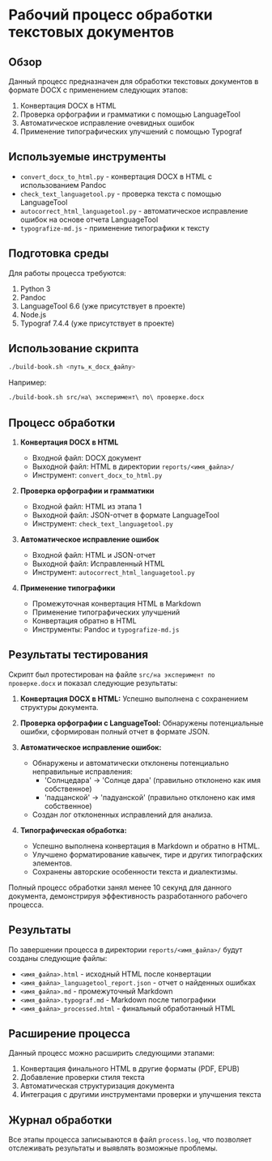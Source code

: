 # Рабочий процесс обработки текстовых документов

## Обзор

Данный процесс предназначен для обработки текстовых документов в формате DOCX с применением следующих этапов:

1. Конвертация DOCX в HTML
2. Проверка орфографии и грамматики с помощью LanguageTool
3. Автоматическое исправление очевидных ошибок
4. Применение типографических улучшений с помощью Typograf

## Используемые инструменты

- `convert_docx_to_html.py` - конвертация DOCX в HTML с использованием Pandoc
- `check_text_languagetool.py` - проверка текста с помощью LanguageTool
- `autocorrect_html_languagetool.py` - автоматическое исправление ошибок на основе отчета LanguageTool
- `typografize-md.js` - применение типографики к тексту

## Подготовка среды

Для работы процесса требуются:

1. Python 3
2. Pandoc
3. LanguageTool 6.6 (уже присутствует в проекте)
4. Node.js
5. Typograf 7.4.4 (уже присутствует в проекте)

## Использование скрипта

```bash
./build-book.sh <путь_к_docx_файлу>
```

Например:

```bash
./build-book.sh src/на\ эксперимент\ по\ проверке.docx
```

## Процесс обработки

1. **Конвертация DOCX в HTML**
   - Входной файл: DOCX документ
   - Выходной файл: HTML в директории `reports/<имя_файла>/`
   - Инструмент: `convert_docx_to_html.py`

2. **Проверка орфографии и грамматики**
   - Входной файл: HTML из этапа 1
   - Выходной файл: JSON-отчет в формате LanguageTool
   - Инструмент: `check_text_languagetool.py`

3. **Автоматическое исправление ошибок**
   - Входной файл: HTML и JSON-отчет
   - Выходной файл: Исправленный HTML
   - Инструмент: `autocorrect_html_languagetool.py`

4. **Применение типографики**
   - Промежуточная конвертация HTML в Markdown
   - Применение типографических улучшений
   - Конвертация обратно в HTML
   - Инструменты: Pandoc и `typografize-md.js`

## Результаты тестирования

Скрипт был протестирован на файле `src/на эксперимент по проверке.docx` и показал следующие результаты:

1. **Конвертация DOCX в HTML:** Успешно выполнена с сохранением структуры документа.

2. **Проверка орфографии с LanguageTool:** Обнаружены потенциальные ошибки, сформирован полный отчет в формате JSON.

3. **Автоматическое исправление ошибок:**
   - Обнаружены и автоматически отклонены потенциально неправильные исправления:
     - 'Солнцедара' -> 'Солнце дара' (правильно отклонено как имя собственное)
     - 'падцанской' -> 'падуанской' (правильно отклонено как имя собственное)
   - Создан лог отклоненных исправлений для анализа.

4. **Типографическая обработка:**
   - Успешно выполнена конвертация в Markdown и обратно в HTML.
   - Улучшено форматирование кавычек, тире и других типографских элементов.
   - Сохранены авторские особенности текста и диалектизмы.

Полный процесс обработки занял менее 10 секунд для данного документа, демонстрируя эффективность разработанного рабочего процесса.

## Результаты

По завершении процесса в директории `reports/<имя_файла>/` будут созданы следующие файлы:

- `<имя_файла>.html` - исходный HTML после конвертации
- `<имя_файла>_languagetool_report.json` - отчет о найденных ошибках
- `<имя_файла>.md` - промежуточный Markdown
- `<имя_файла>.typograf.md` - Markdown после типографики
- `<имя_файла>_processed.html` - финальный обработанный HTML

## Расширение процесса

Данный процесс можно расширить следующими этапами:

1. Конвертация финального HTML в другие форматы (PDF, EPUB)
2. Добавление проверки стиля текста
3. Автоматическая структуризация документа
4. Интеграция с другими инструментами проверки и улучшения текста

## Журнал обработки

Все этапы процесса записываются в файл `process.log`, что позволяет отслеживать результаты и выявлять возможные проблемы. 